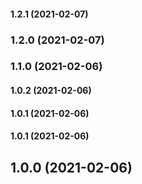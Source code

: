 #### 1.2.1 (2021-02-07)

### 1.2.0 (2021-02-07)

### 1.1.0 (2021-02-06)

#### 1.0.2 (2021-02-06)

#### 1.0.1 (2021-02-06)

#### 1.0.1 (2021-02-06)

## 1.0.0 (2021-02-06)

